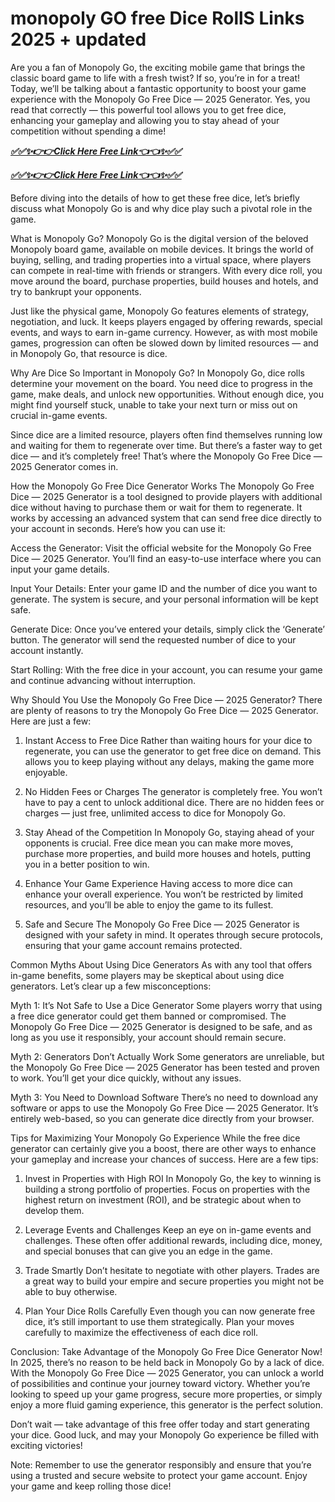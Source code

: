 # monopoly GO free Dice RollS Links 2025 + updated 
Are you a fan of Monopoly Go, the exciting mobile game that brings the classic board game to life with a fresh twist? If so, you’re in for a treat! Today, we’ll be talking about a fantastic opportunity to boost your game experience with the Monopoly Go Free Dice — 2025 Generator. Yes, you read that correctly — this powerful tool allows you to get free dice, enhancing your gameplay and allowing you to stay ahead of your competition without spending a dime!

***[✅✅✨👉👉Click Here Free Link👈👈✨✅✅](https://rivanhub.com/monopoly)***

***[✅✅✨👉👉Click Here Free Link👈👈✨✅✅](https://rivanhub.com/monopoly)***

Before diving into the details of how to get these free dice, let’s briefly discuss what Monopoly Go is and why dice play such a pivotal role in the game.

What is Monopoly Go?
Monopoly Go is the digital version of the beloved Monopoly board game, available on mobile devices. It brings the world of buying, selling, and trading properties into a virtual space, where players can compete in real-time with friends or strangers. With every dice roll, you move around the board, purchase properties, build houses and hotels, and try to bankrupt your opponents.

Just like the physical game, Monopoly Go features elements of strategy, negotiation, and luck. It keeps players engaged by offering rewards, special events, and ways to earn in-game currency. However, as with most mobile games, progression can often be slowed down by limited resources — and in Monopoly Go, that resource is dice.

Why Are Dice So Important in Monopoly Go?
In Monopoly Go, dice rolls determine your movement on the board. You need dice to progress in the game, make deals, and unlock new opportunities. Without enough dice, you might find yourself stuck, unable to take your next turn or miss out on crucial in-game events.

Since dice are a limited resource, players often find themselves running low and waiting for them to regenerate over time. But there’s a faster way to get dice — and it’s completely free! That’s where the Monopoly Go Free Dice — 2025 Generator comes in.

How the Monopoly Go Free Dice Generator Works
The Monopoly Go Free Dice — 2025 Generator is a tool designed to provide players with additional dice without having to purchase them or wait for them to regenerate. It works by accessing an advanced system that can send free dice directly to your account in seconds. Here’s how you can use it:

Access the Generator: Visit the official website for the Monopoly Go Free Dice — 2025 Generator. You’ll find an easy-to-use interface where you can input your game details.

Input Your Details: Enter your game ID and the number of dice you want to generate. The system is secure, and your personal information will be kept safe.

Generate Dice: Once you’ve entered your details, simply click the ‘Generate’ button. The generator will send the requested number of dice to your account instantly.

Start Rolling: With the free dice in your account, you can resume your game and continue advancing without interruption.

Why Should You Use the Monopoly Go Free Dice — 2025 Generator?
There are plenty of reasons to try the Monopoly Go Free Dice — 2025 Generator. Here are just a few:

1. Instant Access to Free Dice
Rather than waiting hours for your dice to regenerate, you can use the generator to get free dice on demand. This allows you to keep playing without any delays, making the game more enjoyable.

2. No Hidden Fees or Charges
The generator is completely free. You won’t have to pay a cent to unlock additional dice. There are no hidden fees or charges — just free, unlimited access to dice for Monopoly Go.

3. Stay Ahead of the Competition
In Monopoly Go, staying ahead of your opponents is crucial. Free dice mean you can make more moves, purchase more properties, and build more houses and hotels, putting you in a better position to win.

4. Enhance Your Game Experience
Having access to more dice can enhance your overall experience. You won’t be restricted by limited resources, and you’ll be able to enjoy the game to its fullest.

5. Safe and Secure
The Monopoly Go Free Dice — 2025 Generator is designed with your safety in mind. It operates through secure protocols, ensuring that your game account remains protected.

Common Myths About Using Dice Generators
As with any tool that offers in-game benefits, some players may be skeptical about using dice generators. Let’s clear up a few misconceptions:

Myth 1: It’s Not Safe to Use a Dice Generator
Some players worry that using a free dice generator could get them banned or compromised. The Monopoly Go Free Dice — 2025 Generator is designed to be safe, and as long as you use it responsibly, your account should remain secure.

Myth 2: Generators Don’t Actually Work
Some generators are unreliable, but the Monopoly Go Free Dice — 2025 Generator has been tested and proven to work. You’ll get your dice quickly, without any issues.

Myth 3: You Need to Download Software
There’s no need to download any software or apps to use the Monopoly Go Free Dice — 2025 Generator. It’s entirely web-based, so you can generate dice directly from your browser.

Tips for Maximizing Your Monopoly Go Experience
While the free dice generator can certainly give you a boost, there are other ways to enhance your gameplay and increase your chances of success. Here are a few tips:

1. Invest in Properties with High ROI
In Monopoly Go, the key to winning is building a strong portfolio of properties. Focus on properties with the highest return on investment (ROI), and be strategic about when to develop them.

2. Leverage Events and Challenges
Keep an eye on in-game events and challenges. These often offer additional rewards, including dice, money, and special bonuses that can give you an edge in the game.

3. Trade Smartly
Don’t hesitate to negotiate with other players. Trades are a great way to build your empire and secure properties you might not be able to buy otherwise.

4. Plan Your Dice Rolls Carefully
Even though you can now generate free dice, it’s still important to use them strategically. Plan your moves carefully to maximize the effectiveness of each dice roll.

Conclusion: Take Advantage of the Monopoly Go Free Dice Generator Now!
In 2025, there’s no reason to be held back in Monopoly Go by a lack of dice. With the Monopoly Go Free Dice — 2025 Generator, you can unlock a world of possibilities and continue your journey toward victory. Whether you’re looking to speed up your game progress, secure more properties, or simply enjoy a more fluid gaming experience, this generator is the perfect solution.

Don’t wait — take advantage of this free offer today and start generating your dice. Good luck, and may your Monopoly Go experience be filled with exciting victories!

Note: Remember to use the generator responsibly and ensure that you’re using a trusted and secure website to protect your game account. Enjoy your game and keep rolling those dice!
